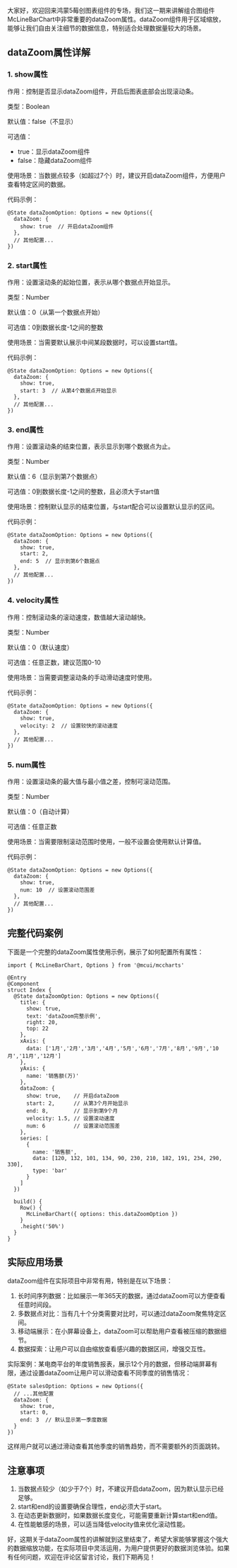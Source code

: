 大家好，欢迎回来鸿蒙5莓创图表组件的专场，我们这一期来讲解组合图组件McLineBarChart中非常重要的dataZoom属性。dataZoom组件用于区域缩放，能够让我们自由关注细节的数据信息，特别适合处理数据量较大的场景。

## dataZoom属性详解

### 1. show属性

作用：控制是否显示dataZoom组件，开启后图表底部会出现滚动条。

类型：Boolean

默认值：false（不显示）

可选值：

-   true：显示dataZoom组件
-   false：隐藏dataZoom组件

使用场景：当数据点较多（如超过7个）时，建议开启dataZoom组件，方便用户查看特定区间的数据。

代码示例：

```
@State dataZoomOption: Options = new Options({
  dataZoom: {
    show: true  // 开启dataZoom组件
  },
  // 其他配置...
})
```

### 2. start属性

作用：设置滚动条的起始位置，表示从哪个数据点开始显示。

类型：Number

默认值：0（从第一个数据点开始）

可选值：0到数据长度-1之间的整数

使用场景：当需要默认展示中间某段数据时，可以设置start值。

代码示例：

```
@State dataZoomOption: Options = new Options({
  dataZoom: {
    show: true,
    start: 3  // 从第4个数据点开始显示
  },
  // 其他配置...
})
```

### 3. end属性

作用：设置滚动条的结束位置，表示显示到哪个数据点为止。

类型：Number

默认值：6（显示到第7个数据点）

可选值：0到数据长度-1之间的整数，且必须大于start值

使用场景：控制默认显示的结束位置，与start配合可以设置默认显示的区间。

代码示例：

```
@State dataZoomOption: Options = new Options({
  dataZoom: {
    show: true,
    start: 2,
    end: 5  // 显示到第6个数据点
  },
  // 其他配置...
})
```

### 4. velocity属性

作用：控制滚动条的滚动速度，数值越大滚动越快。

类型：Number

默认值：0（默认速度）

可选值：任意正数，建议范围0-10

使用场景：当需要调整滚动条的手动滑动速度时使用。

代码示例：

```
@State dataZoomOption: Options = new Options({
  dataZoom: {
    show: true,
    velocity: 2  // 设置较快的滚动速度
  },
  // 其他配置...
})
```

### 5. num属性

作用：设置滚动条的最大值与最小值之差，控制可滚动范围。

类型：Number

默认值：0（自动计算）

可选值：任意正数

使用场景：当需要限制滚动范围时使用，一般不设置会使用默认计算值。

代码示例：

```
@State dataZoomOption: Options = new Options({
  dataZoom: {
    show: true,
    num: 10  // 设置滚动范围差
  },
  // 其他配置...
})
```

## 完整代码案例

下面是一个完整的dataZoom属性使用示例，展示了如何配置所有属性：

```
import { McLineBarChart, Options } from '@mcui/mccharts'

@Entry
@Component
struct Index {
  @State dataZoomOption: Options = new Options({
    title: {
      show: true,
      text: 'dataZoom完整示例',
      right: 20,
      top: 22
    },
    xAxis: {
      data: ['1月','2月','3月','4月','5月','6月','7月','8月','9月','10月','11月','12月']
    },
    yAxis: {
      name: '销售额(万)'
    },
    dataZoom: {
      show: true,    // 开启dataZoom
      start: 2,      // 从第3个月开始显示
      end: 8,        // 显示到第9个月
      velocity: 1.5, // 设置滚动速度
      num: 6         // 设置滚动范围差
    },
    series: [
      {
        name: '销售额',
        data: [120, 132, 101, 134, 90, 230, 210, 182, 191, 234, 290, 330],
        type: 'bar'
      }
    ]
  })

  build() {
    Row() {
      McLineBarChart({ options: this.dataZoomOption })
    }
    .height('50%')
  }
}
```

## 实际应用场景

dataZoom组件在实际项目中非常有用，特别是在以下场景：

1.  长时间序列数据：比如展示一年365天的数据，通过dataZoom可以方便查看任意时间段。
1.  多数据点对比：当有几十个分类需要对比时，可以通过dataZoom聚焦特定区间。
1.  移动端展示：在小屏幕设备上，dataZoom可以帮助用户查看被压缩的数据细节。
1.  数据探索：让用户可以自由缩放查看感兴趣的数据区间，增强交互性。

实际案例：某电商平台的年度销售报表，展示12个月的数据，但移动端屏幕有限，通过设置dataZoom让用户可以滑动查看不同季度的销售情况：

```
@State salesOption: Options = new Options({
  // ...其他配置
  dataZoom: {
    show: true,
    start: 0,
    end: 3  // 默认显示第一季度数据
  }
})
```

这样用户就可以通过滑动查看其他季度的销售趋势，而不需要额外的页面跳转。

## 注意事项

1.  当数据点较少（如少于7个）时，不建议开启dataZoom，因为默认显示已经足够。
1.  start和end的设置要确保合理性，end必须大于start。
1.  在动态更新数据时，如果数据长度变化，可能需要重新计算start和end值。
1.  在性能敏感的场景，可以适当降低velocity值来优化滚动性能。

好，这期关于dataZoom属性的讲解就到这里结束了，希望大家能够掌握这个强大的数据缩放功能，在实际项目中灵活运用，为用户提供更好的数据浏览体验。如果有任何问题，欢迎在评论区留言讨论，我们下期再见！